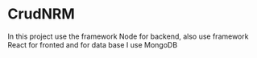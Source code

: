 # CrudNRM
In this project use the framework Node for backend, also use framework React for fronted and for data base I use MongoDB
